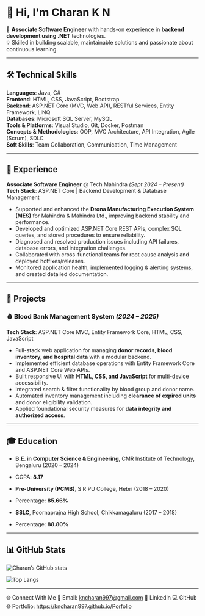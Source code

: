 # 👋 Hi, I'm Charan K N  

🚀 **Associate Software Engineer** with hands-on experience in **backend development using .NET** technologies.  
💡 Skilled in building scalable, maintainable solutions and passionate about continuous learning.  

---

## 🛠️ Technical Skills  

**Languages**: Java, C#  
**Frontend**: HTML, CSS, JavaScript, Bootstrap  
**Backend**: ASP.NET Core (MVC, Web API), RESTful Services, Entity Framework, LINQ  
**Databases**: Microsoft SQL Server, MySQL  
**Tools & Platforms**: Visual Studio, Git, Docker, Postman  
**Concepts & Methodologies**: OOP, MVC Architecture, API Integration, Agile (Scrum), SDLC  
**Soft Skills**: Team Collaboration, Communication, Time Management  

---

## 💼 Experience  

**Associate Software Engineer** @ Tech Mahindra _(Sept 2024 – Present)_  
**Tech Stack**: ASP.NET Core | Backend Development & Database Management  

- Supported and enhanced the **Drona Manufacturing Execution System (MES)** for Mahindra & Mahindra Ltd., improving backend stability and performance.  
- Developed and optimized ASP.NET Core REST APIs, complex SQL queries, and stored procedures to ensure reliability.  
- Diagnosed and resolved production issues including API failures, database errors, and integration challenges.  
- Collaborated with cross-functional teams for root cause analysis and deployed hotfixes/releases.  
- Monitored application health, implemented logging & alerting systems, and created detailed documentation.  

---

## 📌 Projects  

### 🩸 Blood Bank Management System _(2024 – 2025)_  
**Tech Stack**: ASP.NET Core MVC, Entity Framework Core, HTML, CSS, JavaScript  

- Full-stack web application for managing **donor records, blood inventory, and hospital data** with a modular backend.  
- Implemented efficient database operations with Entity Framework Core and ASP.NET Core Web APIs.  
- Built responsive UI with **HTML, CSS, and JavaScript** for multi-device accessibility.  
- Integrated search & filter functionality by blood group and donor name.  
- Automated inventory management including **clearance of expired units** and donor eligibility validation.  
- Applied foundational security measures for **data integrity and authorized access**.  

---

## 🎓 Education  

-  **B.E. in Computer Science & Engineering**, CMR Institute of          Technology, Bengaluru (2020 – 2024)  
- CGPA: **8.17**  

- **Pre-University (PCMB)**, S R PU College, Hebri (2018 – 2020)  
- Percentage: **85.66%**  

- **SSLC**, Poornaprajna High School, Chikkamagaluru (2017 – 2018)  
- Percentage: **88.80%**  

---

## 📊 GitHub Stats  

![Charan’s GitHub stats](https://github-readme-stats-git-masterrstaa-rickstaa.vercel.app/api?username=kncharan997&show_icons=true&theme=radical)  

![Top Langs](https://github-readme-stats-git-masterrstaa-rickstaa.vercel.app/api/top-langs/?username=kncharan997&layout=compact&theme=radical)

---

🌐 Connect With Me
📧 Email: kncharan997@gmail.com
💼 LinkedIn
💻 GitHub
🌐 Portfolio: https://kncharan997.github.io/Porfolio
